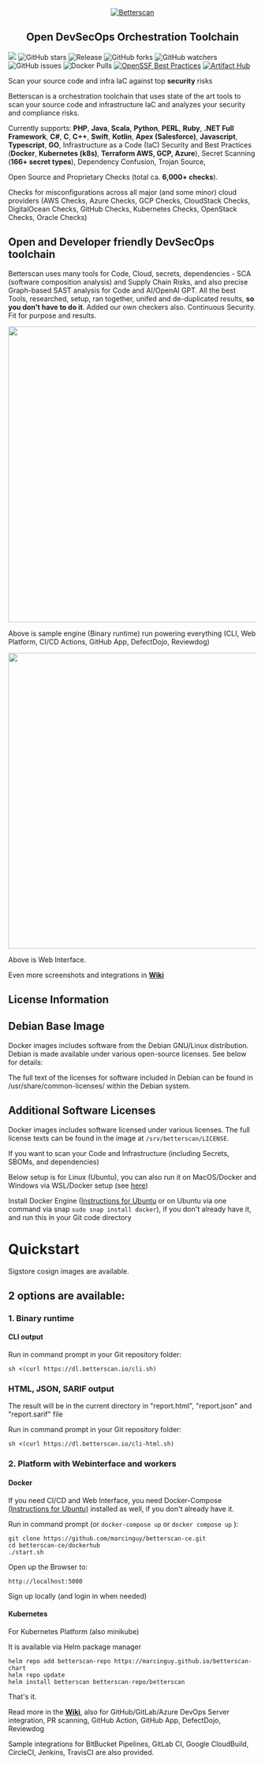 <div align="center">
  <a href="https://github.com/marcinguy/betterscan-ce">
    <img alt="Betterscan" src="https://cdn.prod.website-files.com/6339e3b81867539b5fe2498d/6662b3cba2059f268d0ada99_cloud%20(Website).svg">
  </a>
</div>

<h2 align="center">
  Open DevSecOps Orchestration Toolchain
</h2>

[<img src="https://img.shields.io/discord/953265912302141460?label=Discord%20Chat">](https://discord.gg/3pvz7Tx9Zz) ![GitHub stars](https://badgen.net/github/stars/topcodersonline-solutions/betterscan-ce)
![Release](https://img.shields.io/github/v/release/marcinguy/betterscan-ce?sort=semver)
![GitHub forks](https://badgen.net/github/forks/topcodersonline-solutions/betterscan-ce)
![GitHub watchers](https://badgen.net/github/watchers/topcodersonline-solutions/betterscan-ce)
![GitHub issues](https://badgen.net/github/issues/topcodersonline-solutions/betterscan-ce)
![Docker Pulls](https://badgen.net/docker/pulls/betterscan/betterscan-ce?icon=docker&label=pulls)
[![OpenSSF Best Practices](https://bestpractices.coreinfrastructure.org/projects/6958/badge)](https://bestpractices.coreinfrastructure.org/projects/6958)
[![Artifact Hub](https://img.shields.io/endpoint?url=https://artifacthub.io/badge/repository/betterscan)](https://artifacthub.io/packages/search?repo=betterscan)


Scan your source code and infra IaC against top **security** risks

Betterscan is a orchestration toolchain that uses state of the art tools to scan your source code and infrastructure IaC and analyzes your security and compliance risks.

Currently supports: **PHP**, **Java**, **Scala**, **Python**, **PERL**, **Ruby**, **.NET Full Framework**, **C#**, **C**, **C++**, **Swift**, **Kotlin**, **Apex (Salesforce)**, **Javascript**, **Typescript**, **GO**, Infrastructure as a Code (IaC) Security and Best Practices (**Docker**, **Kubernetes (k8s)**, **Terraform AWS, GCP, Azure**), Secret Scanning (**166+ secret types**), Dependency Confusion, Trojan Source, 

Open Source and Proprietary Checks (total ca. **6,000+ checks**). 

Checks for misconfigurations across all major (and some minor) cloud providers (AWS Checks, Azure Checks, GCP Checks, CloudStack Checks, DigitalOcean Checks, GitHub Checks, Kubernetes Checks, OpenStack Checks, Oracle Checks)


## Open and Developer friendly DevSecOps toolchain

Betterscan uses many tools for Code, Cloud, secrets, dependencies - SCA (software composition analysis) and Supply Chain Risks, and also precise Graph-based SAST analysis for Code and AI/OpenAI GPT. All the best Tools, researched, setup, ran together, unifed and de-duplicated results, **so you don't have to do it**. Added our own checkers also. Continuous Security. Fit for purpose and results.

<p align="center">
  <img width="600" src="https://uploads-ssl.webflow.com/6339e3b81867539b5fe2498d/659fdb0bc81d97288ac27868_betterscan.svg">
</p>

Above is sample engine (Binary runtime) run powering everything (CLI, Web Platform, CI/CD Actions, GitHub App, DefectDojo, Reviewdog)


<p align="center">
  <img width="600" src="https://assets-global.website-files.com/6339e3b81867539b5fe2498d/6339e4ff689e383aa9acb1f9_mainscreen-p-800.png">
</p>

Above is Web Interface.

Even more screenshots and integrations in **[Wiki](https://github.com/marcinguy/betterscan-ce/wiki)**

## License Information

## Debian Base Image

Docker images includes software from the Debian GNU/Linux distribution. Debian is made available under various open-source licenses. See below for details:

The full text of the licenses for software included in Debian can be found in /usr/share/common-licenses/ within the Debian system.

## Additional Software Licenses

Docker images includes software licensed under various licenses. The full license texts can be found in the image at `/srv/betterscan/LICENSE`.

If you want to scan your Code and Infrastructure (including Secrets, SBOMs, and dependencies)

Below setup is for Linux (Ubuntu), you can also run it on MacOS/Docker and Windows via WSL/Docker setup (see [here](https://github.com/marcinguy/betterscan-ce#platforms--oses))



Install  Docker Engine ([Instructions for Ubuntu](https://docs.docker.com/engine/install/ubuntu/) or on Ubuntu via one command via snap `sudo snap install docker`), if you don't already have it, and run this in your Git code directory




# Quickstart

Sigstore cosign images are available.


## **2 options** are available:

### 1. Binary runtime

#### CLI output

Run in command prompt in your Git repository folder:

`sh <(curl https://dl.betterscan.io/cli.sh)`

### HTML, JSON, SARIF output

The result will be in the current directory in "report.html", "report.json" and "report.sarif" file

Run in command prompt in your Git repository folder:
  
`sh <(curl https://dl.betterscan.io/cli-html.sh)`

### 2. Platform with Webinterface and workers

#### Docker

If you need CI/CD and Web Interface, you need Docker-Compose [(Instructions for Ubuntu)](https://docs.docker.com/compose/install/) installed as well, if you don't already have it.

Run in command prompt (or ```docker-compose up``` or ```docker compose up``` ):

```
git clone https://github.com/marcinguy/betterscan-ce.git
cd betterscan-ce/dockerhub
./start.sh
```


Open up the Browser to:

`http://localhost:5000`

Sign up locally (and login in when needed)

#### Kubernetes

For Kubernetes Platform (also minikube)

It is available via Helm package manager

```
helm repo add betterscan-repo https://marcinguy.github.io/betterscan-chart
helm repo update
helm install betterscan betterscan-repo/betterscan
```


That's it.

Read more in the **[Wiki](https://github.com/marcinguy/betterscan-ce/wiki)**, also for GitHub/GitLab/Azure DevOps Server integration, PR scanning, GitHub Action, GitHub App, DefectDojo, Reviewdog

Sample integrations for BitBucket Pipelines, GitLab CI, Google CloudBuild, CircleCI, Jenkins, TravisCI are also provided.
